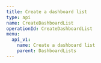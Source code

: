 ```yaml
---
title: Create a dashboard list
type: api
name: CreateDashboardList
operationId: CreateDashboardList
menu:
  api_v1:
    name: Create a dashboard list
    parent: DashboardLists
---
```

